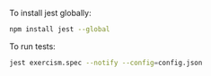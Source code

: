 To install jest globally:
```bash
npm install jest --global
```
To run tests:
```bash
jest exercism.spec --notify --config=config.json
```
